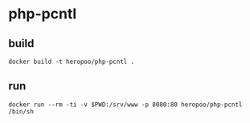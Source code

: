# php-pcntl

## build 
```
docker build -t heropoo/php-pcntl .
```

## run 
```
docker run --rm -ti -v $PWD:/srv/www -p 8080:80 heropoo/php-pcntl /bin/sh
```
